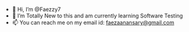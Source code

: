 - 👋 Hi, I’m @Faezzy7
- 🌱 I’m Totally New to this and am currently learning Software Testing
- 📫 You can reach me on my email id: faezaanansary@gmail.com

<!---
Faezzy7/Faezzy7 is a ✨ special ✨ repository because its `README.md` (this file) appears on your GitHub profile.
You can click the Preview link to take a look at your changes.
--->
